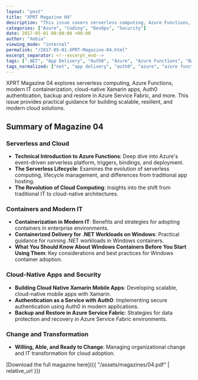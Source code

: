 ```yaml
---
layout: "post"
title: "XPRT Magazine 04"
description: "This issue covers serverless computing, Azure Functions, containers, cloud-native apps, Xamarin, Auth0, and more."
categories: ["Azure", "Coding", "DevOps", "Security"]
date: 2017-05-01 00:00:00 +00:00
author: "Xebia"
viewing_mode: "internal"
permalink: "/2017-05-01-XPRT-Magazine-04.html"
excerpt_separator: <!--excerpt_end-->
tags: [".NET", "App Delivery", "Auth0", "Azure", "Azure Functions", "Backup", "Change Management", "Cloud Computing", "Cloud Native", "Coding", "Containers", "DevOps", "IT Transformation", "Magazines", "Security", "Serverless", "Service Fabric", "Technical Introduction", "Windows Containers", "Xamarin"]
tags_normalized: ["net", "app delivery", "auth0", "azure", "azure functions", "backup", "change management", "cloud computing", "cloud native", "coding", "containers", "devops", "it transformation", "magazines", "security", "serverless", "service fabric", "technical introduction", "windows containers", "xamarin"]
---
```


XPRT Magazine 04 explores serverless computing, Azure Functions, modern IT containerization, cloud-native Xamarin apps, Auth0 authentication, backup and restore in Azure Service Fabric, and more. This issue provides practical guidance for building scalable, resilient, and modern cloud solutions.
<!--excerpt_end-->

## Summary of Magazine 04

### Serverless and Cloud

- **Technical Introduction to Azure Functions**: Deep dive into Azure's event-driven serverless platform, triggers, bindings, and deployment.
- **The Serverless Lifecycle**: Examines the evolution of serverless computing, lifecycle management, and differences from traditional app hosting.
- **The Revolution of Cloud Computing**: Insights into the shift from traditional IT to cloud-native architectures.

### Containers and Modern IT

- **Containerization in Modern IT**: Benefits and strategies for adopting containers in enterprise environments.
- **Containerized Delivery for .NET Workloads on Windows**: Practical guidance for running .NET workloads in Windows containers.
- **What You Should Know About Windows Containers Before You Start Using Them**: Key considerations and best practices for Windows container adoption.

### Cloud-Native Apps and Security

- **Building Cloud Native Xamarin Mobile Apps**: Developing scalable, cloud-native mobile apps with Xamarin.
- **Authentication as a Service with Auth0**: Implementing secure authentication using Auth0 in modern applications.
- **Backup and Restore in Azure Service Fabric**: Strategies for data protection and recovery in Azure Service Fabric environments.

### Change and Transformation

- **Willing, Able, and Ready to Change**: Managing organizational change and IT transformation for cloud adoption.

[Download the full magazine here]({{ "/assets/magazines/04.pdf" | relative_url }})

